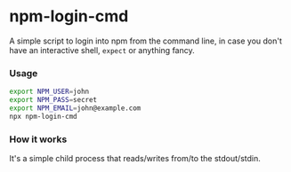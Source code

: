 # npm-login-cmd

A simple script to login into npm from the command line, in case you don't have
an interactive shell, `expect` or anything fancy.

### Usage

```bash
export NPM_USER=john
export NPM_PASS=secret
export NPM_EMAIL=john@example.com
npx npm-login-cmd
```

### How it works

It's a simple child process that reads/writes from/to the stdout/stdin.
